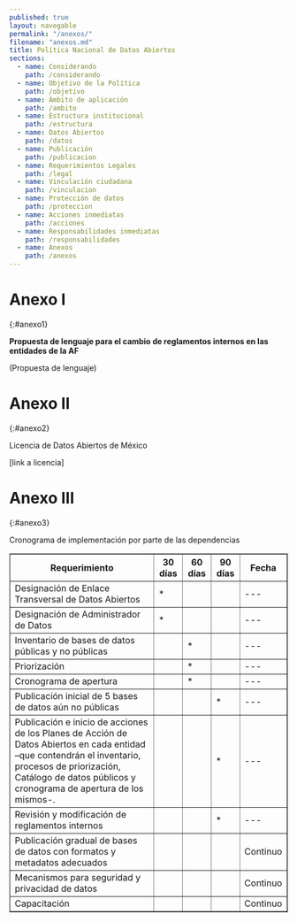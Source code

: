 ```yaml
---
published: true
layout: navegable
permalink: "/anexos/"
filename: "anexos.md"
title: Política Nacional de Datos Abiertos
sections:
  - name: Considerando
    path: /considerando
  - name: Objetivo de la Política
    path: /objetivo
  - name: Ámbito de aplicación
    path: /ambito
  - name: Estructura institucional
    path: /estructura
  - name: Datos Abiertos
    path: /datos
  - name: Publicación
    path: /publicacion
  - name: Requerimientos Legales
    path: /legal
  - name: Vinculación ciudadana
    path: /vinculacion
  - name: Protección de datos
    path: /proteccion
  - name: Acciones inmediatas
    path: /acciones
  - name: Responsabilidades inmediatas
    path: /responsabilidades
  - name: Anexos
    path: /anexos
---
```


# Anexo I
{:#anexo1}

**Propuesta de lenguaje para el cambio de reglamentos internos en las entidades de la AF**

(Propuesta de lenguaje)


# Anexo II
{:#anexo2}

Licencia de Datos Abiertos de México

[link a licencia]



# Anexo III
{:#anexo3}

Cronograma de implementación por parte de las dependencias

<table id="cronograma" border="1">
<tr>
   <th>Requerimiento</th>
   <th>30 d&iacute;as</th>
   <th>60 d&iacute;as</th>
   <th>90 d&iacute;as</th>
   <th>Fecha</th>
</tr>
<tr>
   <td>Designaci&oacute;n de Enlace Transversal de Datos Abiertos</td>
   <td> * </td>
   <td></td>
   <td></td>
   <td> --- </td>
</tr>
<tr>
   <td>Designaci&oacute;n de Administrador de Datos</td>
   <td> * </td>
   <td></td>
   <td></td>
   <td> --- </td>
</tr>
<tr>
   <td>Inventario de bases de datos p&uacute;blicas y no p&uacute;blicas</td>
   <td></td>
   <td> * </td>
   <td></td>
   <td> --- </td>
</tr>
<tr>
   <td>Priorizaci&oacute;n</td>
   <td></td>
   <td> * </td>
   <td></td>
   <td> --- </td>
</tr>
<tr>
   <td>Cronograma de apertura</td>
   <td></td>
   <td> * </td>
   <td></td>
   <td> --- </td>
</tr>
<tr>
   <td>Publicaci&oacute;n inicial de 5 bases de datos a&uacute;n no p&uacute;blicas</td>
   <td></td>   
   <td></td>
   <td> * </td>
   <td> --- </td>
</tr>
<tr>
   <td>Publicaci&oacute;n e inicio de acciones de los Planes de Acci&oacute;n de Datos Abiertos en cada entidad –que
   contendr&aacute;n el inventario, procesos de priorizaci&oacute;n, Cat&aacute;logo de datos p&uacute;blicos y cronograma
   de apertura de los mismos-.</td>
   <td></td>
   <td></td>
   <td> * </td>
   <td> --- </td>
</tr>
<tr>
   <td>Revisión y modificación de reglamentos internos</td>
   <td></td>
   <td></td>
   <td> * </td>
   <td> --- </td>
</tr>
<tr>
   <td>Publicaci&oacute;n gradual de bases de datos con formatos y metadatos adecuados</td>
   <td></td>
   <td></td>
   <td></td>
   <td>Continuo</td>
</tr>
<tr>
   <td>Mecanismos para seguridad y privacidad de datos</td>
   <td></td>
   <td></td>
   <td></td>
   <td>Continuo</td>
</tr>
<tr>
   <td>Capacitación</td>
   <td></td>
   <td></td>
   <td></td>
   <td>Continuo</td>
</tr>
</table>

